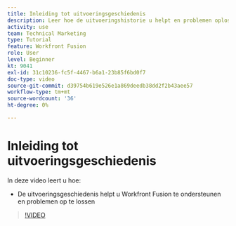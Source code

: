 ```yaml
---
title: Inleiding tot uitvoeringsgeschiedenis
description: Leer hoe de uitvoeringshistorie u helpt en problemen oplost in [!DNL Adobe Workfront Fusion].
activity: use
team: Technical Marketing
type: Tutorial
feature: Workfront Fusion
role: User
level: Beginner
kt: 9041
exl-id: 31c10236-fc5f-4467-b6a1-23b85f6bd0f7
doc-type: video
source-git-commit: d39754b619e526e1a869deedb38dd2f2b43aee57
workflow-type: tm+mt
source-wordcount: '36'
ht-degree: 0%

---
```


# Inleiding tot uitvoeringsgeschiedenis

In deze video leert u hoe:

* De uitvoeringsgeschiedenis helpt u Workfront Fusion te ondersteunen en problemen op te lossen

>[!VIDEO](https://video.tv.adobe.com/v/335282/?quality=12)
